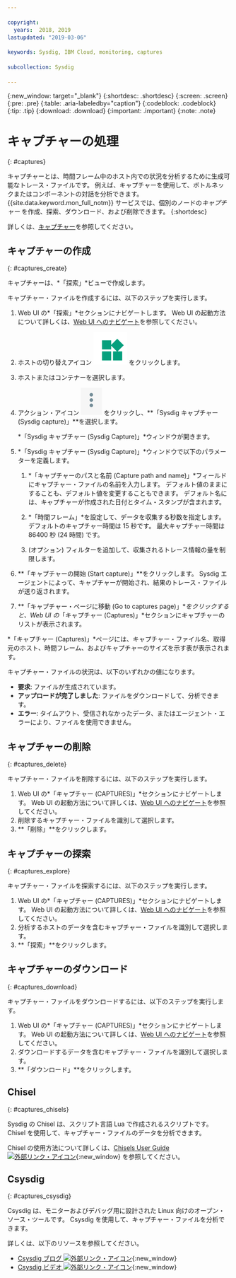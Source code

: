 ```yaml
---

copyright:
  years:  2018, 2019
lastupdated: "2019-03-06"

keywords: Sysdig, IBM Cloud, monitoring, captures

subcollection: Sysdig

---
```


{:new_window: target="_blank"}
{:shortdesc: .shortdesc}
{:screen: .screen}
{:pre: .pre}
{:table: .aria-labeledby="caption"}
{:codeblock: .codeblock}
{:tip: .tip}
{:download: .download}
{:important: .important}
{:note: .note}

# キャプチャーの処理
{: #captures}

キャプチャーとは、時間フレーム中のホスト内での状況を分析するために生成可能なトレース・ファイルです。 例えば、キャプチャーを使用して、ボトルネックまたはコンポーネントの対話を分析できます。 {{site.data.keyword.mon_full_notm}} サービスでは、個別のノードの*キャプチャー* を作成、探索、ダウンロード、および削除できます。 
{:shortdesc}

詳しくは、[キャプチャー](/docs/services/Monitoring-with-Sysdig?topic=Sysdig-captures#captures)を参照してください。


## キャプチャーの作成
{: #captures_create}

キャプチャーは、*「探索」*ビューで作成します。

キャプチャー・ファイルを作成するには、以下のステップを実行します。

1. Web UI の*「探索」*セクションにナビゲートします。 Web UI の起動方法について詳しくは、[Web UI へのナビゲート](/docs/services/Monitoring-with-Sysdig?topic=Sysdig-launch#launch)を参照してください。

2. ホストの切り替えアイコン ![ホストの切り替えアイコン](images/switch_hosts.png) をクリックします。

3. ホストまたはコンテナーを選択します。

4. アクション・アイコン ![3 つのドットのアイコン](images/actions.png) をクリックし、**「Sysdig キャプチャー (Sysdig capture)」**を選択します。

    *「Sysdig キャプチャー (Sysdig Capture)」*ウィンドウが開きます。

5. *「Sysdig キャプチャー (Sysdig Capture)」*ウィンドウで以下のパラメーターを定義します。

    1. *「キャプチャーのパスと名前 (Capture path and name)」*フィールドにキャプチャー・ファイルの名前を入力します。 デフォルト値のままにすることも、デフォルト値を変更することもできます。 デフォルト名には、キャプチャーが作成された日付とタイム・スタンプが含まれます。 

    2. *「時間フレーム」*を設定して、データを収集する秒数を指定します。 デフォルトのキャプチャー時間は 15 秒です。 最大キャプチャー時間は 86400 秒 (24 時間) です。 

    3. (オプション) フィルターを追加して、収集されるトレース情報の量を制限します。 

6. **「キャプチャーの開始 (Start capture)」**をクリックします。 Sysdig エージェントによって、キャプチャーが開始され、結果のトレース・ファイルが送り返されます。 

7. **「キャプチャー・ページに移動 (Go to captures page)」**をクリックすると、Web UI の*「キャプチャー (Captures)」*セクションにキャプチャーのリストが表示されます。 

*「キャプチャー (Captures)」*ページには、キャプチャー・ファイル名、取得元のホスト、時間フレーム、およびキャプチャーのサイズを示す表が表示されます。 

キャプチャー・ファイルの状況は、以下のいずれかの値になります。
* **要求**: ファイルが生成されています。
* **アップロードが完了しました**: ファイルをダウンロードして、分析できます。
* **エラー**: タイムアウト、受信されなかったデータ、またはエージェント・エラーにより、ファイルを使用できません。



## キャプチャーの削除
{: #captures_delete}

キャプチャー・ファイルを削除するには、以下のステップを実行します。

1. Web UI の*「キャプチャー (CAPTURES)」*セクションにナビゲートします。 Web UI の起動方法について詳しくは、[Web UI へのナビゲート](/docs/services/Monitoring-with-Sysdig?topic=Sysdig-launch#launch)を参照してください。
2. 削除するキャプチャー・ファイルを識別して選択します。
3. **「削除」**をクリックします。



## キャプチャーの探索
{: #captures_explore}

キャプチャー・ファイルを探索するには、以下のステップを実行します。

1. Web UI の*「キャプチャー (CAPTURES)」*セクションにナビゲートします。 Web UI の起動方法について詳しくは、[Web UI へのナビゲート](/docs/services/Monitoring-with-Sysdig?topic=Sysdig-launch#launch)を参照してください。
2. 分析するホストのデータを含むキャプチャー・ファイルを識別して選択します。
3. **「探索」**をクリックします。



## キャプチャーのダウンロード
{: #captures_download}

キャプチャー・ファイルをダウンロードするには、以下のステップを実行します。

1. Web UI の*「キャプチャー (CAPTURES)」*セクションにナビゲートします。 Web UI の起動方法について詳しくは、[Web UI へのナビゲート](/docs/services/Monitoring-with-Sysdig?topic=Sysdig-launch#launch)を参照してください。
2. ダウンロードするデータを含むキャプチャー・ファイルを識別して選択します。
3. **「ダウンロード」**をクリックします。


## Chisel
{: #captures_chisels}

Sysdig の Chisel は、スクリプト言語 Lua で作成されるスクリプトです。 Chisel を使用して、キャプチャー・ファイルのデータを分析できます。 

Chisel の使用方法について詳しくは、[Chisels User Guide ![外部リンク・アイコン](../../icons/launch-glyph.svg "外部リンク・アイコン")](https://github.com/draios/sysdig/wiki/Chisels-User-Guide){:new_window} を参照してください。



## Csysdig
{: #captures_csysdig}

Csysdig は、モニターおよびデバッグ用に設計された Linux 向けのオープン・ソース・ツールです。 Csysdig を使用して、キャプチャー・ファイルを分析できます。 

詳しくは、以下のリソースを参照してください。
* [Csysdig ブログ ![外部リンク・アイコン](../../icons/launch-glyph.svg "外部リンク・アイコン")](https://sysdig.com/blog/csysdig-explained-visually/){:new_window}
* [Csysdig ビデオ ![外部リンク・アイコン](../../icons/launch-glyph.svg "外部リンク・アイコン")](https://www.youtube.com/watch?v=UJ4wVrbP-Q8){:new_window}


